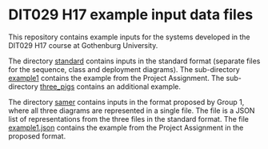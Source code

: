 # DIT029 H17 example input data files

This repository contains example inputs for the systems
developed in the DIT029 H17 course at Gothenburg University.

The directory [standard](standard) contains inputs in the standard format
(separate files for the sequence, class and deployment diagrams). The sub-directory
[example1](standard/example1) contains the example from the Project Assignment.
The sub-directory [three\_pigs](standard/three_pigs) contains an additional example.

The directory [samer](samer) contains inputs in the format proposed by Group 1,
where all three diagrams are represented in a single file. The file
is a JSON list of representations from the three files in the standard
format. The file [example1.json](samer/example1.json) contains the example
from the Project Assignment in the proposed format.
